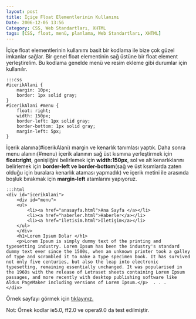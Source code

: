 ```yaml
---
layout: post
title: İçiçe Float Elementlerinin Kullanımı
Date: 2006-12-05 13:56
Category: CSS, Web Standartları, XHTML
tags: [CSS, float, menü, planlama, Web Standartları, XHTML]
---
```


İçiçe float elementlerinin kullanımı basit bir kodlama ile bize çok
güzel imkanlar sağlar. Bir genel float elementinin sağ üstüne bir float
element yerleştirelim. Bu kodlama genelde menü ve resim ekleme gibi
durumlar için kullanılır.

	:::css
	#icerikAlani {
	    margin: 10px;
	    border: 1px solid gray;
	}
	#icerikAlani #menu {
	    float: right;
	    width: 150px;
	    border-left: 1px solid gray;
	    border-bottom: 1px solid gray;
	    margin-left: 5px;
	}

İçerik alanına(#icerikAlani) margin ve kenarlık tanımlası yaptık. Daha
sonra menu alanını(#menu) içerik alanının sağ üst kısmına yerleştirmek
için **float:right**, genişliğini belirlemek için **width:150px**, sol
ve alt kenarlıklarını belirlemek için **border-left ve
border-bottom**(sağ ve üst ksımlarda zaten olduğu için buralara kenarlık
ataması yapmadık) ve içerik metini ile arasında boşluk bırakmak için
**margin-left** atamlarını yapıyoruz.

	:::html
	<div id="icerikAlani">
	    <div id="menu">
	    <ul>
	        <li><a href="anasayfa.html">Ana Sayfa </a></li>
	        <li><a href="haberler.html">Haberler</a></li>
	        <li><a href="iletisim.html">İletişim</a></li>
	    </ul>
	    </div>
	    <h1>Lorem Ipsum Dolar </h1>
	    <p>Lorem Ipsum is simply dummy text of the printing and typesetting industry. Lorem Ipsum has been the industry's standard dummy text ever since the 1500s, when an unknown printer took a galley of type and scrambled it to make a type specimen book. It has survived not only five centuries, but also the leap into electronic typesetting, remaining essentially unchanged. It was popularised in the 1960s with the release of Letraset sheets containing Lorem Ipsum passages, and more recently with desktop publishing software like Aldus PageMaker including versions of Lorem Ipsum.</p>  . . .
	</div>


Örnek sayfayı görmek için [tıklayınız.][]

Not: Örnek kodlar ie5.0, ff2.0 ve opera9.0 da test edilmiştir.

  [tıklayınız.]: /dokumanlar/icice_float_kutular_ornek.html
